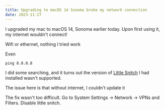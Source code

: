 ```yaml
---
title: Upgrading to macOS 14 Sonoma broke my network connection
date: 2023-11-27
---
```

I upgraded my mac to macOS 14, Sonoma earlier today. Upon first using it, my internet wouldn't connect!

Wifi or ethernet, nothing I tried work

Even

```
ping 8.8.8.8
```

I did some searching, and it turns out the version of [Little Snitch](https://www.obdev.at/products/littlesnitch/index.html) I had installed wasn't supported.

The issue here is that without internet, I couldn't update it

The fix wasn't too difficult. Go to System Settings -> Network -> VPNs and Filters. Disable little snitch. 